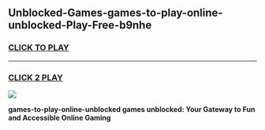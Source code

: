 
## Unblocked-Games-games-to-play-online-unblocked-Play-Free-b9nhe
<h3>
<a href="https://premium76.site?title=games-to-play-online-unblocked&ref=09A">CLICK TO PLAY</a></h3>
<hr>

<h3>
<a href="https://premium76.site?title=games-to-play-online-unblocked&ref=09A">CLICK 2 PLAY</a>
  
</h3>

<a href="https://premium76.site?title=games-to-play-online-unblocked&ref=09A"><img src="https://clearcache.store/games.png"></a>


**games-to-play-online-unblocked games unblocked: Your Gateway to Fun and Accessible Online Gaming**
